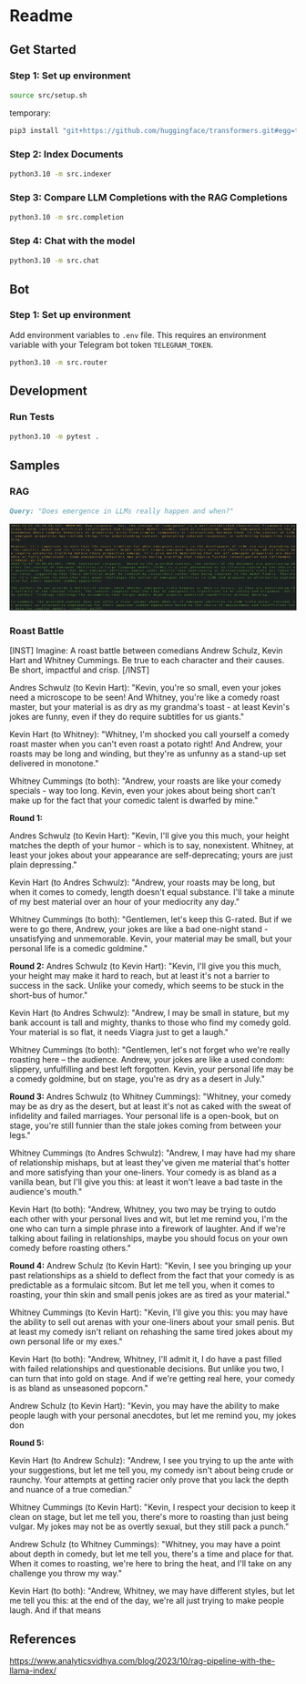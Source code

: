 # Readme

## Get Started

### Step 1: Set up environment

```bash
source src/setup.sh
```

temporary:
```bash
pip3 install "git+https://github.com/huggingface/transformers.git#egg=transformers[agents]"
```

### Step 2: Index Documents

```bash
python3.10 -m src.indexer
```

### Step 3: Compare  LLM Completions with the RAG Completions

```bash
python3.10 -m src.completion
```

### Step 4: Chat with the model

```bash
python3.10 -m src.chat
```

## Bot

### Step 1: Set up environment
Add environment variables to `.env` file. This requires an environment variable with your Telegram bot token `TELEGRAM_TOKEN`.

```bash
python3.10 -m src.router
```

## Development
    
### Run Tests

```bash
python3.10 -m pytest .
```
## Samples

### RAG

```md
Query: "Does emergence in LLMs really happen and when?"
```

![x](../assets/rag.png)

### Roast Battle

[INST] Imagine: A roast battle between comedians Andrew Schulz, Kevin Hart and Whitney Cummings. Be true to each character and their causes. Be short, impactful and crisp. [/INST]

Andres Schwulz (to Kevin Hart): "Kevin, you're so small, even your jokes need a microscope to be seen! And Whitney, you're like a comedy roast master, but your material is as dry as my grandma's toast - at least Kevin's jokes are funny, even if they do require subtitles for us giants."

Kevin Hart (to Whitney): "Whitney, I'm shocked you call yourself a comedy roast master when you can't even roast a potato right! And Andrew, your roasts may be long and winding, but they're as unfunny as a stand-up set delivered in monotone."

Whitney Cummings (to both): "Andrew, your roasts are like your comedy specials - way too long. Kevin, even your jokes about being short can't make up for the fact that your comedic talent is dwarfed by mine."

**Round 1:**  

Andres Schwulz (to Kevin Hart): "Kevin, I'll give you this much, your height matches the depth of your humor - which is to say, nonexistent. Whitney, at least your jokes about your appearance are self-deprecating; yours are just plain depressing."

Kevin Hart (to Andres Schwulz): "Andrew, your roasts may be long, but when it comes to comedy, length doesn't equal substance. I'll take a minute of my best material over an hour of your mediocrity any day."

Whitney Cummings (to both): "Gentlemen, let's keep this G-rated. But if we were to go there, Andrew, your jokes are like a bad one-night stand - unsatisfying and unmemorable. Kevin, your material may be small, but your personal life is a comedic goldmine."

**Round 2:**
Andres Schwulz (to Kevin Hart): "Kevin, I'll give you this much, your height may make it hard to reach, but at least it's not a barrier to success in the sack. Unlike your comedy, which seems to be stuck in the short-bus of humor."

Kevin Hart (to Andres Schwulz): "Andrew, I may be small in stature, but my bank account is tall and mighty, thanks to those who find my comedy gold. Your material is so flat, it needs Viagra just to get a laugh."

Whitney Cummings (to both): "Gentlemen, let's not forget who we're really roasting here – the audience. Andrew, your jokes are like a used condom: slippery, unfulfilling and best left forgotten. Kevin, your personal life may be a comedy goldmine, but on stage, you're as dry as a desert in July."

**Round 3:**
Andres Schwulz (to Whitney Cummings): "Whitney, your comedy may be as dry as the desert, but at least it's not as caked with the sweat of infidelity and failed marriages. Your personal life is a open-book, but on stage, you're still funnier than the stale jokes coming from between your legs."

Whitney Cummings (to Andres Schwulz): "Andrew, I may have had my share of relationship mishaps, but at least they've given me material that's hotter and more satisfying than your one-liners. Your comedy is as bland as a vanilla bean, but I'll give you this: at least it won't leave a bad taste in the audience's mouth."

Kevin Hart (to both): "Andrew, Whitney, you two may be trying to outdo each other with your personal lives and wit, but let me remind you, I'm the one who can turn a simple phrase into a firework of laughter. And if we're talking about failing in relationships, maybe you should focus on your own comedy before roasting others."

**Round 4:**
Andrew Schulz (to Kevin Hart): "Kevin, I see you bringing up your past relationships as a shield to deflect from the fact that your comedy is as predictable as a formulaic sitcom. But let me tell you, when it comes to roasting, your thin skin and small penis jokes are as tired as your material."

Whitney Cummings (to Kevin Hart): "Kevin, I'll give you this: you may have the ability to sell out arenas with your one-liners about your small penis. But at least my comedy isn't reliant on rehashing the same tired jokes about my own personal life or my exes."

Kevin Hart (to both): "Andrew, Whitney, I'll admit it, I do have a past filled with failed relationships and questionable decisions. But unlike you two, I can turn that into gold on stage. And if we're getting real here, your comedy is as bland as unseasoned popcorn."

Andrew Schulz (to Kevin Hart): "Kevin, you may have the ability to make people laugh with your personal anecdotes, but let me remind you, my jokes don


**Round 5:**

Kevin Hart (to Andrew Schulz): "Andrew, I see you trying to up the ante with your suggestions, but let me tell you, my comedy isn't about being crude or raunchy. Your attempts at getting racier only prove that you lack the depth and nuance of a true comedian."

Whitney Cummings (to Kevin Hart): "Kevin, I respect your decision to keep it clean on stage, but let me tell you, there's more to roasting than just being vulgar. My jokes may not be as overtly sexual, but they still pack a punch."

Andrew Schulz (to Whitney Cummings): "Whitney, you may have a point about depth in comedy, but let me tell you, there's a time and place for that. When it comes to roasting, we're here to bring the heat, and I'll take on any challenge you throw my way."

Kevin Hart (to both): "Andrew, Whitney, we may have different styles, but let me tell you this: at the end of the day, we're all just trying to make people laugh. And if that means

## References
https://www.analyticsvidhya.com/blog/2023/10/rag-pipeline-with-the-llama-index/